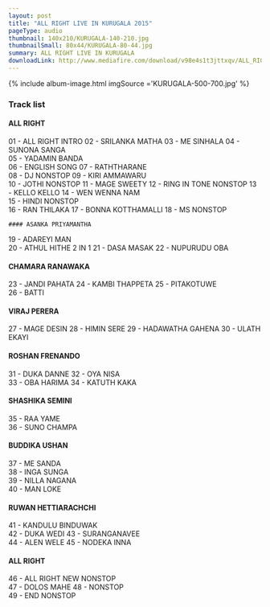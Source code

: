 ```yaml
---
layout: post
title: "ALL RIGHT LIVE IN KURUGALA 2015"
pageType: audio
thumbnail: 140x210/KURUGALA-140-210.jpg
thumbnailSmall: 80x44/KURUGALA-80-44.jpg
summary: ALL RIGHT LIVE IN KURUGALA
downloadLink: http://www.mediafire.com/download/v98e4s1t3jttxqv/ALL_RIGHT_LIVE_IN_KURUGALA_2015.rar
---
```



{% include album-image.html imgSource ='KURUGALA-500-700.jpg' %}

### Track list 

#### ALL RIGHT

  01 - ALL RIGHT INTRO 
  02 - SRILANKA MATHA 
  03 - ME SINHALA 
  04 - SUNONA SANGA  
  05 - YADAMIN BANDA  
  06 - ENGLISH SONG 
  07 - RATHTHARANE  
  08 - DJ NONSTOP 
  09 - KIRI AMMAWARU  
  10 - JOTHI NONSTOP 
  11 - MAGE SWEETY 
  12 - RING IN TONE NONSTOP 
  13 - KELLO KELLO 
  14 - WEN WENNA NAM  
  15 - HINDI NONSTOP  
  16 - RAN THILAKA 
  17 - BONNA KOTTHAMALLI 
  18 - MS NONSTOP 
  
    #### ASANKA PRIYAMANTHA
  
  19 - ADAREYI MAN  
  20 - ATHUL HITHE 2 IN 1 
  21 - DASA MASAK 
  22 - NUPURUDU OBA 
  
  #### CHAMARA RANAWAKA
  
  23 - JANDI PAHATA 
  24 - KAMBI THAPPETA 
  25 - PITAKOTUWE  
  26 - BATTI  
  
  #### VIRAJ PERERA
  
  
  27 - MAGE DESIN 
  28 - HIMIN SERE 
  29 - HADAWATHA GAHENA 
  30 - ULATH EKAYI  
  
  #### ROSHAN FRENANDO
  
  
  31 - DUKA DANNE 
  32 - OYA NISA  
  33 - OBA HARIMA 
  34 - KATUTH KAKA 
  
  
  ####  SHASHIKA SEMINI
  
  35 - RAA YAME  
  36 - SUNO CHAMPA  
  
  
  #### BUDDIKA USHAN
  
  37 - ME SANDA  
  38 - INGA SUNGA  
  39 - NILLA NAGANA  
  40 - MAN LOKE    
  
  
  #### RUWAN HETTIARACHCHI
  
  41 - KANDULU BINDUWAK  
  42 - DUKA WEDI 
  43 - SURANGANAVEE  
  44 - ALEN WELE 
  45 - NODEKA INNA  
  
  #### ALL RIGHT
  
  46 - ALL RIGHT NEW NONSTOP  
  47 - DOLOS MAHE 
  48 - NONSTOP  
  49 - END NONSTOP






